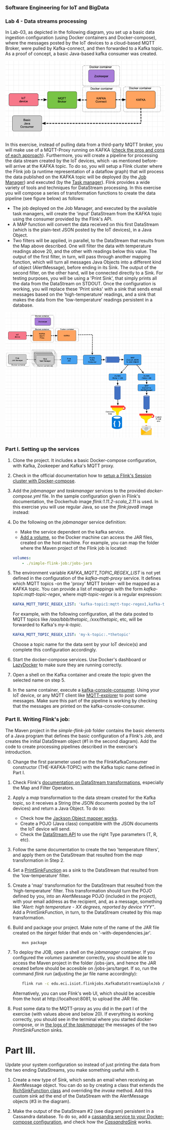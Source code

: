 ### Software Engineering for IoT and BigData
### Lab 4 - Data streams processing


In Lab-03, as depicted in the following diagram, you set up a basic data ingestion configuration (using Docker containers and Docker-compose), where the messages posted by the IoT devices to a cloud-based MQTT Broker, were pulled by Kafka-connect, and then forwarded to a Kafka topic. As a proof of concept, a basic Java-based kafka consumer was created.


![](img/lab3.png)

In this exercise, instead of pulling data from a third-party MQTT broker, you will make use of a MQTT-Proxy running on KAFKA ([check the pros and cons of each approach](https://www.confluent.io/blog/iot-streaming-use-cases-with-kafka-mqtt-confluent-and-waterstream/)).  Furthermore, you will create a pipeline for processing the data stream created by the IoT devices, which -as mentioned before- will arrive at the KAFKA topic. To do so, you will setup a Flink cluster where the Flink job (a runtime representation of a dataflow graph) that will process the data published on the KAFKA topic will be deployed (by the [Job Manager](https://ci.apache.org/projects/flink/flink-docs-stable/concepts/glossary.html#flink-jobmanager)) and  executed (by the [Task manager](https://ci.apache.org/projects/flink/flink-docs-stable/concepts/glossary.html#flink-taskmanager)). Flink provides a wide variety of tools and techniques for DataStream processing. In this exercise you will compose a series of transformation functions to create the data pipeline (see figure below) as follows:

* The job deployed on the Job Manager, and executed by the available task managers, will create the 'input' DataStream from the KAFKA topic using the consumer provided by the Flink's API.
* A MAP function will convert the data received on this first DataStream (which is  the plain-text JSON posted by the IoT devices), in a Java Object.
* Two filters will be applied, in parallel, to the DataStream that results from the Map above described. One will filter the data with temperature readings above 20, and the other with readings below this value. The output of the first filter, in turn, will pass through another mapping function, which will turn all messages Java Objects into a different kind of object (AlertMessage), before ending in its Sink. The output of the second filter, on the other hand, will be connected directly to a Sink. For testing purposes, you will be using a 'Print Sink', that simply prints all the data from the DataStream on STDOUT. Once the configuration is working, you will replace these 'Print sinks' with a sink that sends email messages based on the 'high-temperature' readings, and a sink that makes the data from the 'low-temperature' readings persistent in a database.

![](img/lab4.png)




### Part I. Setting up the services

1. Clone the project. It includes a basic Docker-compose configuration, with Kafka, Zookeeper and Kafka's MQTT proxy.

2. Check in the official documentation how to [setup a Flink's Session cluster with Docker-compose](https://ci.apache.org/projects/flink/flink-docs-stable/ops/deployment/docker.html#session-cluster-with-docker-compose). 

3. Add the *jobmanager* and *taskmanager* services to the provided *docker-compose.yml* file. In the sample configuration given in Flink's documentation, the Dockerhub image *flink:1.11.2-scala_2.11* is used. In this exercise you will use regular Java, so use the *flink:java8* image instead:

4. Do the following on the *jobmanager* service definition:

	* Make the service dependent on the kafka service.
	* [Add a volume](https://docs.docker.com/storage/volumes/#use-a-volume-with-docker-compose), so the Docker machine can access the JAR files, created on the host machine. For example, you can map the folder where the Maven project of the Flink job is located:

	```yaml
    volumes:
        - ./simple-flink-job:/jobs-jars	
	```

5. The environment variable *KAFKA\_MQTT\_TOPIC\_REGEX\_LIST* is not yet defined in the configuration of the *kafka-mqtt-proxy* service. It defines which MQTT topics -on the 'proxy' MQTT broker- will be mapped as a KAFKA topic. You can provide a list of mappings with the form *kafka-topic:mqtt-topic-regex*, where *mqtt-topic-regex* is a regular expression:

	```yaml
	KAFKA_MQTT_TOPIC_REGEX_LIST: 'kafka-topic1:mqtt-topc-regex1,kafka-topic2:mqtt-topc-regex2'
	```

	For example, with the following configuration, all the data posted to MQTT topics like */aaa/bbb/thetopic*, */xxx/thetopic*, etc, will be forwarded to Kafka's *my-k-topic*.

	```yaml
	KAFKA_MQTT_TOPIC_REGEX_LIST: 'my-k-topic:.*thetopic'
	```
	Choose a topic name for the data sent by your IoT device(s) and complete this configuration accordingly.

6. Start the docker-compose services. Use Docker's dashboard or [LazyDocker](https://github.com/jesseduffield/lazydocker) to make sure they are running correctly. 

7. Open a shell on the Kafka container and create the topic given the selected name on step 5.

8. In the same container, execute a [kafka-console-consumer](https://docs.cloudera.com/runtime/7.2.1/kafka-managing/topics/kafka-manage-cli-consumer.html). Using your IoT device, or any MQTT client like [MQTT-explorer](http://mqtt-explorer.com/) to post some messages. Make sure this part of the pipeline is working by checking that the messages are printed on the kafka-console-consumer.


### Part II. Writing Flink's job:

The Maven project in the *simple-flink-job* folder contains the basic elements of a Java program that defines the basic configuration of a Flink's Job, and creates the initial DataStream object (#1 in the second diagram). Add the code to create processing pipelines described in the exercise's introduction.

0. Change the first parameter used on the the FlinkKafkaConsumer constructor (THE-KAFKA-TOPIC) with the Kafka topic name defined in Part I.
1. Check Flink's [documentation on DataStream transformations](https://ci.apache.org/projects/flink/flink-docs-stable/dev/stream/operators/), especially the Map and Filter Operators.
2. Apply a *map* transformation to the data stream created for the Kafka topic, so it receives a String (the JSON documents posted by the IoT devices)  and return a Java Object. To do so:
	* Check how the [Jackson Object mapper works](https://www.baeldung.com/jackson-object-mapper-tutorial).
	* Create a POJO (Java class) compatible with the JSON documents the IoT device will send.
	* Check the [DataStream API](https://ci.apache.org/projects/flink/flink-docs-master/api/java/org/apache/flink/streaming/api/datastream/DataStream.html) to use the right Type parameters (T, R, etc).

3. Follow the same documentation to create the two 'temperature filters', and apply them on the DataStream that resulted from the *map* transformation in Step 2.
4. Set a [PrintSinkFunction]() as a sink to the DataStream that resulted from the 'low-temperature' filter.
5. Create a 'map' transformation for the DataStream that resulted from the 'high-temperature' filter. This transformation should turn the POJO defined by you, into an AlertMessage POJO (included in the project), with your email address as the recipient, and, as a message, something like *"Alert: high temperature - XX degrees, reported by device YYY"*. Add a PrintSinkFunction, in turn, to the DataStream created by this map transformation.

6. Build and package your project. Make note of the name of the JAR file created on the *target* folder that ends on '-with-dependencies.jar'. 

	```bash
		mvn package
	```

7. To deploy the JOB, open a shell on the *jobmanager* container. If you configured the *volumes* parameter correctly, you should be able to access the Maven project in the folder /jobs-jars, and hence the JAR created before should be accesible on /jobs-jars/target. If so, run the command *flink run* (adjusting the jar file name accordingly):

	```bash
		flink run -c edu.eci.isiot.flinkjobs.KafkaDataStreamSimpleJob /jobs-jars/target/THE-NAME-OF-YOUR-JAR-FILE-jar-with-dependencies.jar

	```
	Alternatively, you can use Flink's web UI, which should be accesible from the host at http://localhost:8081, to upload the JAR file.

8. Post some data to the MQTT-proxy as you did in the part I of the exercise (with values above and below 20). If everything is working correctly, you should see in the terminal where you started docker-compose, or in [the logs of the *taskmanager*](https://docs.docker.com/engine/reference/commandline/logs/) the messages of the two *PrintSinkFunction* sinks.

# Part III.

Update your system configuration so instead of just printing the data from the two ending DataStreams, you make something useful with it. 

1. Create a new type of Sink, which sends an email when receiving an AlertMessage object. You can do so by creating a class that extends the [RichSinkFunction class](https://ci.apache.org/projects/flink/flink-docs-release-1.9/api/java/org/apache/flink/streaming/api/functions/sink/RichSinkFunction.html) and overriding the *invoke* method. Add this custom sink ad the end of the DataStream with the AlertMessage objects (#3 in the diagram).

2. Make the output of the DataStream #2 (see diagram) persistent in a Cassandra database. To do so, add a [cassandra service to your Docker-compose configuration](https://hub.docker.com/r/bitnami/cassandra/), and check how the [*CassandraSink*](https://ci.apache.org/projects/flink/flink-docs-stable/dev/connectors/cassandra.html) works. 

